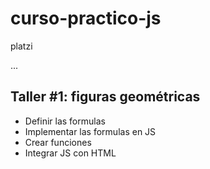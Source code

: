 # curso-practico-js

platzi

...

## Taller #1: figuras geométricas

- Definir las formulas
- Implementar las formulas en JS
- Crear funciones
- Integrar JS con HTML
